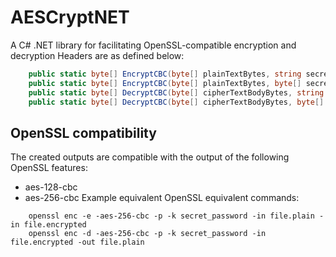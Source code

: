 # AESCryptNET
A C# .NET library for facilitating OpenSSL-compatible encryption and decryption
Headers are as defined below:
```c#
    public static byte[] EncryptCBC(byte[] plainTextBytes, string secretString, int keySize)
    public static byte[] EncryptCBC(byte[] plainTextBytes, byte[] secretBytes, int keySize)
    public static byte[] DecryptCBC(byte[] cipherTextBodyBytes, string secretString, byte[] saltBytes, int keySize)
    public static byte[] DecryptCBC(byte[] cipherTextBodyBytes, byte[] secretBytes, byte[] saltBytes, int keySize)
```
## OpenSSL compatibility
The created outputs are compatible with the output of the following OpenSSL features:
* aes-128-cbc
* aes-256-cbc
Example equivalent OpenSSL equivalent commands:
```
    openssl enc -e -aes-256-cbc -p -k secret_password -in file.plain -in file.encrypted
    openssl enc -d -aes-256-cbc -p -k secret_password -in file.encrypted -out file.plain
```